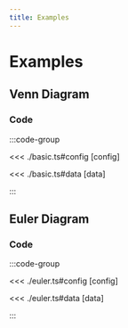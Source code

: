```yaml
---
title: Examples
---
```


# Examples

<script setup>
import {config} from './basic';
import {config as euler} from './euler';
</script>

## Venn Diagram

<VennDiagramChart
  :options="config.options"
  :data="config.data"
/>

### Code

:::code-group

<<< ./basic.ts#config [config]

<<< ./basic.ts#data [data]

:::

## Euler Diagram

<EulerDiagramChart
  :options="euler.options"
  :data="euler.data"
/>

### Code

:::code-group

<<< ./euler.ts#config [config]

<<< ./euler.ts#data [data]

:::
